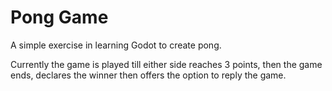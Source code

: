 # Pong Game
A simple exercise in learning Godot to create pong.

Currently the game is played till either side reaches 3 points, then the game ends, declares the winner then offers the option to reply the game.
